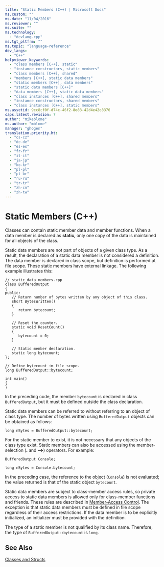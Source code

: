```yaml
---
title: "Static Members (C++) | Microsoft Docs"
ms.custom: ""
ms.date: "11/04/2016"
ms.reviewer: ""
ms.suite: ""
ms.technology: 
  - "devlang-cpp"
ms.tgt_pltfrm: ""
ms.topic: "language-reference"
dev_langs: 
  - "C++"
helpviewer_keywords: 
  - "class members [C++], static"
  - "instance constructors, static members"
  - "class members [C++], shared"
  - "members [C++], static data members"
  - "static members [C++], data members"
  - "static data members [C++]"
  - "data members [C++], static data members"
  - "class instances [C++], shared members"
  - "instance constructors, shared members"
  - "class instances [C++], static members"
ms.assetid: 9cc8cf0f-d74c-46f2-8e83-42d4e42c8370
caps.latest.revision: 7
author: "mikeblome"
ms.author: "mblome"
manager: "ghogen"
translation.priority.ht: 
  - "cs-cz"
  - "de-de"
  - "es-es"
  - "fr-fr"
  - "it-it"
  - "ja-jp"
  - "ko-kr"
  - "pl-pl"
  - "pt-br"
  - "ru-ru"
  - "tr-tr"
  - "zh-cn"
  - "zh-tw"
---
```

# Static Members (C++)
Classes can contain static member data and member functions. When a data member is declared as **static**, only one copy of the data is maintained for all objects of the class.
  
 Static data members are not part of objects of a given class type. As a result, the declaration of a static data member is not considered a definition. The data member is declared in class scope, but definition is performed at file scope. These static members have external linkage. The following example illustrates this:  
  
```  
// static_data_members.cpp  
class BufferedOutput  
{  
public:  
   // Return number of bytes written by any object of this class.  
   short BytesWritten()  
   {  
      return bytecount;  
   }  
  
   // Reset the counter.  
   static void ResetCount()  
   {  
      bytecount = 0;  
   }  
  
   // Static member declaration.  
   static long bytecount;  
};  
  
// Define bytecount in file scope.  
long BufferedOutput::bytecount;  
  
int main()  
{  
}  
```  
  
 In the preceding code, the member `bytecount` is declared in class `BufferedOutput`, but it must be defined outside the class declaration.  
  
 Static data members can be referred to without referring to an object of class type. The number of bytes written using `BufferedOutput` objects can be obtained as follows:  
  
```  
long nBytes = BufferedOutput::bytecount;  
```  
  
 For the static member to exist, it is not necessary that any objects of the class type exist. Static members can also be accessed using the member-selection (**.** and **–>**) operators. For example:  
  
```  
BufferedOutput Console;  
  
long nBytes = Console.bytecount;  
```  
  
 In the preceding case, the reference to the object (`Console`) is not evaluated; the value returned is that of the static object `bytecount`.  
  
 Static data members are subject to class-member access rules, so private access to static data members is allowed only for class-member functions and friends. These rules are described in [Member-Access Control](../cpp/member-access-control-cpp.md). The exception is that static data members must be defined in file scope regardless of their access restrictions. If the data member is to be explicitly initialized, an initializer must be provided with the definition.  
  
 The type of a static member is not qualified by its class name. Therefore, the type of `BufferedOutput::bytecount` is `long`.  
  
## See Also  
 [Classes and Structs](../cpp/classes-and-structs-cpp.md)